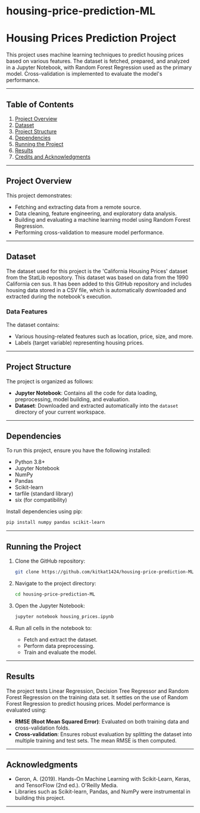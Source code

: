 # housing-price-prediction-ML
# Housing Prices Prediction Project

This project uses machine learning techniques to predict housing prices based on various features. The dataset is fetched, prepared, and analyzed in a Jupyter Notebook, with Random Forest Regression used as the primary model. Cross-validation is implemented to evaluate the model's performance.

---

## Table of Contents

1. [Project Overview](#project-overview)
2. [Dataset](#dataset)
3. [Project Structure](#project-structure)
4. [Dependencies](#dependencies)
5. [Running the Project](#running-the-project)
6. [Results](#results)
7. [Credits and Acknowledgments](#acknowledgments)

---

## Project Overview

This project demonstrates:

- Fetching and extracting data from a remote source.
- Data cleaning, feature engineering, and exploratory data analysis.   
- Building and evaluating a machine learning model using Random Forest Regression.
- Performing cross-validation to measure model performance.

---

## Dataset

The dataset used for this project is the 'California Housing Prices' dataset from the StatLib repository. This dataset was based on data from the 1990 California cen
sus.
It has been added to this GitHub repository and includes housing data stored in a CSV file, which is automatically downloaded and extracted during the notebook's execution.

### Data Features

The dataset contains:

- Various housing-related features such as location, price, size, and more.
- Labels (target variable) representing housing prices.

---

## Project Structure

The project is organized as follows:

- **Jupyter Notebook**: Contains all the code for data loading, preprocessing, model building, and evaluation.
- **Dataset**: Downloaded and extracted automatically into the `dataset` directory of your current workspace.

---

## Dependencies

To run this project, ensure you have the following installed:

- Python 3.8+
- Jupyter Notebook
- NumPy
- Pandas
- Scikit-learn
- tarfile (standard library)
- six (for compatibility)

Install dependencies using pip:

```bash
pip install numpy pandas scikit-learn
```

---

## Running the Project

1. Clone the GitHub repository:

   ```bash
   git clone https://github.com/kitkat1424/housing-price-prediction-ML.git
   ```

2. Navigate to the project directory:

   ```bash
   cd housing-price-prediction-ML
   ```

3. Open the Jupyter Notebook:

   ```bash
   jupyter notebook housing_prices.ipynb
   ```

4. Run all cells in the notebook to:

   - Fetch and extract the dataset.
   - Perform data preprocessing.
   - Train and evaluate the model.

---

## Results

The project tests Linear Regression, Decision Tree Regressor and Random Forest Regression on the training data set. It settles on the use of Random Forest Regression to predict housing prices. Model performance is evaluated using:

- **RMSE (Root Mean Squared Error)**: Evaluated on both training data and cross-validation folds.
- **Cross-validation**: Ensures robust evaluation by splitting the dataset into multiple training and test sets. The mean RMSE is then computed.

---

## Acknowledgments

- Geron, A. (2019). Hands-On Machine Learning with Scikit-Learn, Keras, and TensorFlow (2nd ed.). O'Reilly Media.
- Libraries such as Scikit-learn, Pandas, and NumPy were instrumental in building this project.

---

